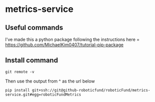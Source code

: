# metrics-service

## Useful commands

I've made this a python package following the instructions here = https://github.com/MichaelKim0407/tutorial-pip-package

## Install command

```
git remote -v
```

Then use the output from ^ as the url below

```
pip install git+ssh://git@github-roboticfund/roboticFund/metrics-service.git#egg=roboticFundMetrics

```
